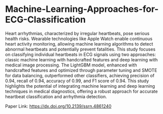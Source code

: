 # Machine-Learning-Approaches-for-ECG-Classification
Heart arrhythmias, characterized by irregular heartbeats, pose serious health risks. Wearable technologies like Apple Watch enable continuous heart activity monitoring, allowing machine learning algorithms to detect abnormal heartbeats and potentially prevent fatalities. This study focuses on classifying individual heartbeats in ECG signals using two approaches: classic machine learning with handcrafted features and deep learning with medical image processing. The LightGBM model, enhanced with handcrafted features and optimized through parameter tuning and SMOTE for data balancing, outperformed other classifiers, achieving precision of 0.94, recall of 0.94, accuracy of 0.99, and F1 score of 0.94. This study highlights the potential of integrating machine learning and deep learning techniques in medical diagnostics, offering a robust approach for accurate heartbeat classification and arrhythmia detection.

Paper Link: https://dx.doi.org/10.2139/ssrn.4861240
